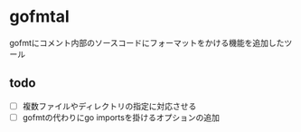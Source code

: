 # gofmtal
gofmtにコメント内部のソースコードにフォーマットをかける機能を追加したツール

## todo
- [ ]  複数ファイルやディレクトリの指定に対応させる
- [ ]  gofmtの代わりにgo importsを掛けるオプションの追加
